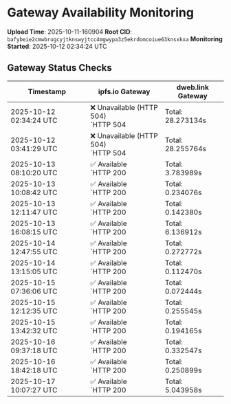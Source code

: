 # Gateway Availability Monitoring

**Upload Time**: 2025-10-11-160904
**Root CID**: `bafybeie2cmwbrugcyjtknswyjtcc4mgwypa3z5ekrdomcoiue63knsxkxa`
**Monitoring Started**: 2025-10-12 02:34:24 UTC

## Gateway Status Checks

| Timestamp | ipfs.io Gateway | dweb.link Gateway |
|-----------|-----------------|-------------------|
| 2025-10-12 02:34:24 UTC | ❌ Unavailable (HTTP 504)<br>`HTTP 504 | Total: 28.273134s | DNS: 0.183164s | Connect: 0.184746s | Transfer: 28.273036s | Size: 148 bytes` | ✅ Available<br>`HTTP 200 | Total: 10.550911s | DNS: 0.024372s | Connect: 0.026765s | Transfer: 10.550590s | Size: 50098 bytes` |
| 2025-10-12 03:41:29 UTC | ❌ Unavailable (HTTP 504)<br>`HTTP 504 | Total: 28.255764s | DNS: 0.130926s | Connect: 0.139932s | Transfer: 28.255682s | Size: 148 bytes` | ✅ Available<br>`HTTP 200 | Total: 10.757087s | DNS: 0.032718s | Connect: 0.041541s | Transfer: 10.756413s | Size: 50098 bytes` |
| 2025-10-13 08:10:20 UTC | ✅ Available<br>`HTTP 200 | Total: 3.783989s | DNS: 0.058845s | Connect: 0.073756s | Transfer: 3.783572s | Size: 50098 bytes` | ✅ Available<br>`HTTP 200 | Total: 0.132246s | DNS: 0.055429s | Connect: 0.067051s | Transfer: 0.131820s | Size: 50098 bytes` |
| 2025-10-13 10:08:42 UTC | ✅ Available<br>`HTTP 200 | Total: 0.234076s | DNS: 0.137910s | Connect: 0.147102s | Transfer: 0.233731s | Size: 50098 bytes` | ✅ Available<br>`HTTP 200 | Total: 0.105846s | DNS: 0.033298s | Connect: 0.041900s | Transfer: 0.105336s | Size: 50098 bytes` |
| 2025-10-13 12:11:47 UTC | ✅ Available<br>`HTTP 200 | Total: 0.142380s | DNS: 0.037842s | Connect: 0.052991s | Transfer: 0.141813s | Size: 50098 bytes` | ✅ Available<br>`HTTP 200 | Total: 0.133675s | DNS: 0.051362s | Connect: 0.061518s | Transfer: 0.133398s | Size: 50098 bytes` |
| 2025-10-13 16:08:15 UTC | ✅ Available<br>`HTTP 200 | Total: 6.136912s | DNS: 0.111071s | Connect: 0.112997s | Transfer: 6.136622s | Size: 50098 bytes` | ✅ Available<br>`HTTP 200 | Total: 0.106911s | DNS: 0.027330s | Connect: 0.030957s | Transfer: 0.106484s | Size: 50098 bytes` |
| 2025-10-14 12:47:55 UTC | ✅ Available<br>`HTTP 200 | Total: 0.272772s | DNS: 0.149623s | Connect: 0.171366s | Transfer: 0.272274s | Size: 50098 bytes` | ✅ Available<br>`HTTP 200 | Total: 0.244780s | DNS: 0.074410s | Connect: 0.092256s | Transfer: 0.244088s | Size: 50098 bytes` |
| 2025-10-14 13:15:05 UTC | ✅ Available<br>`HTTP 200 | Total: 0.112470s | DNS: 0.005469s | Connect: 0.007458s | Transfer: 0.112168s | Size: 50098 bytes` | ✅ Available<br>`HTTP 200 | Total: 4.586678s | DNS: 0.055582s | Connect: 0.057505s | Transfer: 4.586409s | Size: 50098 bytes` |
| 2025-10-15 07:36:06 UTC | ✅ Available<br>`HTTP 200 | Total: 0.072444s | DNS: 0.009994s | Connect: 0.015972s | Transfer: 0.072073s | Size: 50098 bytes` | ✅ Available<br>`HTTP 200 | Total: 0.119505s | DNS: 0.058595s | Connect: 0.063987s | Transfer: 0.119051s | Size: 50098 bytes` |
| 2025-10-15 12:12:35 UTC | ✅ Available<br>`HTTP 200 | Total: 0.255545s | DNS: 0.175064s | Connect: 0.180761s | Transfer: 0.254942s | Size: 50098 bytes` | ✅ Available<br>`HTTP 200 | Total: 0.134698s | DNS: 0.017738s | Connect: 0.023487s | Transfer: 0.134220s | Size: 50098 bytes` |
| 2025-10-15 13:42:32 UTC | ✅ Available<br>`HTTP 200 | Total: 0.194165s | DNS: 0.112541s | Connect: 0.115054s | Transfer: 0.193827s | Size: 50098 bytes` | ✅ Available<br>`HTTP 200 | Total: 0.117762s | DNS: 0.044351s | Connect: 0.046735s | Transfer: 0.117402s | Size: 50098 bytes` |
| 2025-10-16 09:37:18 UTC | ✅ Available<br>`HTTP 200 | Total: 0.332547s | DNS: 0.158277s | Connect: 0.176115s | Transfer: 0.332159s | Size: 50098 bytes` | ✅ Available<br>`HTTP 200 | Total: 0.236216s | DNS: 0.075413s | Connect: 0.092944s | Transfer: 0.235491s | Size: 50098 bytes` |
| 2025-10-16 18:42:18 UTC | ✅ Available<br>`HTTP 200 | Total: 0.250899s | DNS: 0.143825s | Connect: 0.162309s | Transfer: 0.250316s | Size: 50098 bytes` | ✅ Available<br>`HTTP 200 | Total: 0.182934s | DNS: 0.058107s | Connect: 0.075633s | Transfer: 0.180951s | Size: 50098 bytes` |
| 2025-10-17 10:07:27 UTC | ✅ Available<br>`HTTP 200 | Total: 5.043958s | DNS: 0.388642s | Connect: 0.390185s | Transfer: 5.043687s | Size: 50098 bytes` | ✅ Available<br>`HTTP 200 | Total: 2.600557s | DNS: 0.026703s | Connect: 0.028216s | Transfer: 2.599982s | Size: 50098 bytes` |
